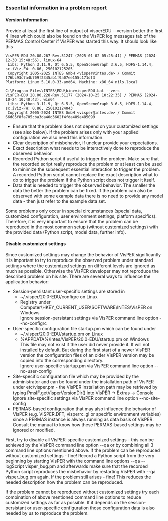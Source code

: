 ### Essential information in a problem report

#### Version information

Provide at least the first line of output of visperEDU --version better the first 4 lines which could also be found on the VisPER log messages tab of the PERMAS Control Center if VisPER was started this way.
It should look like this 

```
VisPER-EDU 20.00.267-Rev.51247 (2025-01-02 05:25:41) / PERMAS (2024-12-30 15:48:56), linux-64
 Libs: Python 3.11.9, Qt 6.5.5, OpenSceneGraph 3.6.5, HDF5-1.14.4, sc.iViz-FW: 0.86, 250102125205
 Copyright 2005-2025 INTES GmbH <visper@intes.de> / Commit f76bc93c7a4b709f2345ab1f9a07ee155c171df3
Platform: Linux 5.10.0-33-amd64, Machine: x86_64 nils.local
```
```
C:\Program Files\INTES\EDU\bin>visperEDU.bat --vers
VisPER-EDU 20.00.228-Rev.51177 (2024-10-25 10:22:35) / PERMAS (2024-10-24 10:40:43), win64
 Libs: Python 3.11.9, Qt 6.5.5, OpenSceneGraph 3.6.5, HDF5-1.14.4, sc.iViz-FW: 0.86, 250102124043
 Copyright 2005-2024 INTES GmbH <visper@intes.de> / Commit 66d85f8fa705cba3da40d3602f4fda489e485099
```

 * Ensure that the problem does not depend on your customized settings (see also below). If the problem arises only with your applied configuration we also need this information.
 * Clear description of misbehavior, if unclear provide your expectations.
 * Exact description what needs to be interactively done to reproduce the observed behavior.
 * Recorded Python script if useful to trigger the problem. Make sure that the recorded script really reproduce the problem or at least can be used to minimize the subsequent essential interaction to trigger the problem. A recorded Python script cannot replace the exact description what to do to trigger the problem if the Python script does not trigger it itself.
 *  Data that is needed to trigger the observed behavior. The smaller the data the better the problem can be fixed. If the problem can also be observed with some example data there is no need to provide any model data - then just refer to the example data set. 
 
Some problems only occur in special circumstances (special data, customized configuration, user environment settings, platform specifics).
Therefore, it is very important to ensure that the problem can be reproduced in the most common setup (without customized settings) with the provided data (Python script, model data, further info).

####  Disable customized settings

Since customized settings may change the behavior of VisPER significantly it is important to try to reproduce the observed problem under standard settings where the customized settings on different levels are ignored as much as possible. Otherwise the VisPER developer may not reproduce the described problem on his site. There are several ways to influence the application behavior:

* Session-persistant user-specific settings are stored in
  + ~/.visper/20.0-EDU/configrc on Linux
  + Registry under Computer\HKEY_CURRENT_USER\SOFTWARE\INTES\VisPER on Windows  
  Ignore session-persistant settings via VisPER command line option --no-configrc
*  User-specific configuration file startup.pm which can be found under
   + ~/.visper/20.0-EDU/startup.pm on Linux
   + %APPDATA%/Intes/VisPER/20.0-EDU/startup.pm on Windows  
  This file may not exist if the user did never provide it. It will not installed by default. But during the first start of a newer VisPER version the configuration files of an older VisPER version may be copied into the corresponding directory.  
  Ignore user-specific startup.pm via VisPER command line option --no-user-config  
*  Site-specific configuration file which may be provided by the administrator and can be found under the installation path of VisPER under etc/visper.pm - the VisPER installation path may be retrieved by typing PmsIF.getVisperVersionDir() into VisPER -> Extras -> Console
Ignore site-specific settings via VisPER command line option --no-site-config 
* PERMAS-based configuration that may also influence the behavior of VisPER (e.g. VISPER.DFT, visperrc_gl or specific environment variables) 
since a PERMAS instance is always running as data basis of VisPER. Consult the manual to know how these PERMAS-based settings may be ignored or modified.

First, try to disable all VisPER-specific customized settings - this can be achieved by the VisPER command line option --qa or by combining all 3 command line options mentioned above.
If the problem can be reproduced without customized settings - fine! Record a Python script from the very beginning by
starting VisPER with the command line options --qa --logScript visper_bug.pm and afterwards make sure that the recorded Python script reproduces the misbehavior by restarting VisPER with --qa visper_bug.pm again. If the problem still arises - fine! This reduces the needed description how the problem can be reproduced.

If the problem cannot be reproduced without customized settings try each combination of above mentioned command line options to reduce customized settings as far as possible. If it depends on the session-persistant or user-specific configuration those configuration data is also needed by us to reproduce the problem.
